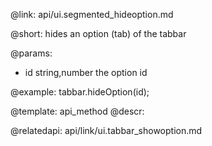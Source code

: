 @link: api/ui.segmented_hideoption.md

@short:
	hides an option (tab) of the tabbar  

@params:
- id			string,number		the option id


@example:
tabbar.hideOption(id);


@template:	api_method
@descr:

@relatedapi:
api/link/ui.tabbar_showoption.md
